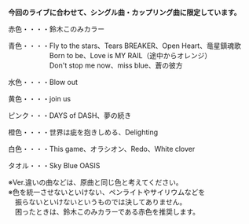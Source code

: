 **今回のライブに合わせて、シングル曲・カップリング曲に限定しています。**

赤色・・・・鈴木このみカラー

青色・・・・Fly to the stars、Tears BREAKER、Open Heart、竜星鎮魂歌  
　　　　　　Born to be、Love is MY RAIL（途中からオレンジ）  
　　　　　　Don't stop me now、miss blue、蒼の彼方
    
水色・・・・Blow out  

黄色・・・・join us  

ピンク・・・DAYS of DASH、夢の続き  

橙色・・・・世界は疵を抱きしめる、Delighting  

白色・・・・This game、オラシオン、Redo、White clover  

タオル・・・Sky Blue OASIS  

※Ver.違いの曲などは、原曲と同じ色と考えてください。  
※色を統一させないといけない、ペンライトやサイリウムなどを  
　振らないといけないというものでは決してありません。  
　困ったときは、鈴木このみカラーである赤色を推奨します。
